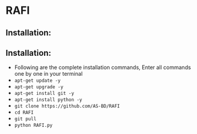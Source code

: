 # RAFI 
## Installation:
## Installation:
+ Following are the complete installation commands, Enter all commands one by one in your terminal
+ ```apt-get update -y```
+ ```apt-get upgrade -y```
+ ```apt-get install git -y```
+ ```apt-get install python -y```
+ ```git clone https://github.com/AS-BD/RAFI```
+ ```cd RAFI```
+ ```git pull```
+ ```python RAFI.py```
